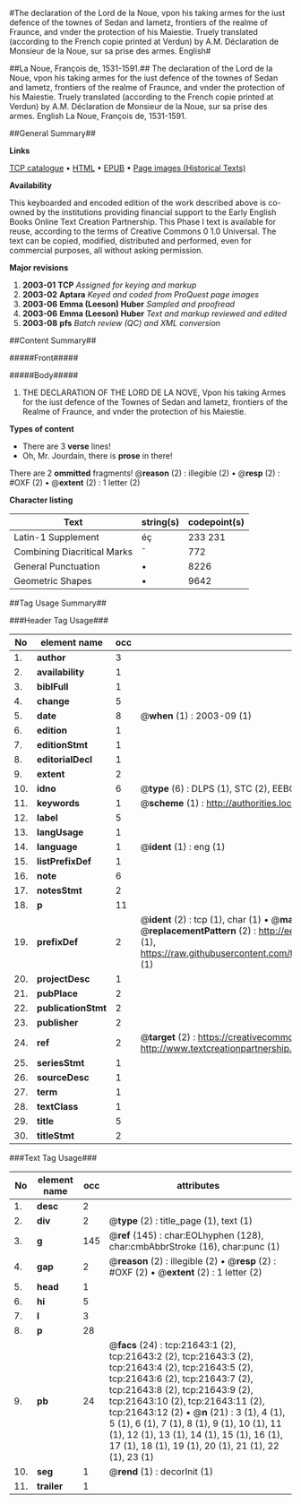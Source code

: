 #The declaration of the Lord de la Noue, vpon his taking armes for the iust defence of the townes of Sedan and Iametz, frontiers of the realme of Fraunce, and vnder the protection of his Maiestie. Truely translated (according to the French copie printed at Verdun) by A.M. Déclaration de Monsieur de la Noue, sur sa prise des armes. English#

##La Noue, François de, 1531-1591.##
The declaration of the Lord de la Noue, vpon his taking armes for the iust defence of the townes of Sedan and Iametz, frontiers of the realme of Fraunce, and vnder the protection of his Maiestie. Truely translated (according to the French copie printed at Verdun) by A.M.
Déclaration de Monsieur de la Noue, sur sa prise des armes. English
La Noue, François de, 1531-1591.

##General Summary##

**Links**

[TCP catalogue](http://www.ota.ox.ac.uk/tcp/)  • 
[HTML](http://tei.it.ox.ac.uk/tcp/Texts-HTML/free/A05/A05073.html)  • 
[EPUB](http://tei.it.ox.ac.uk/tcp/Texts-EPUB/free/A05/A05073.epub) • 
[Page images (Historical Texts)](https://data.historicaltexts.jisc.ac.uk/view?pubId=eebo-99856121e&pageId=eebo-99856121e-21643-1)

**Availability**

This keyboarded and encoded edition of the
	       work described above is co-owned by the institutions
	       providing financial support to the Early English Books
	       Online Text Creation Partnership. This Phase I text is
	       available for reuse, according to the terms of Creative
	       Commons 0 1.0 Universal. The text can be copied,
	       modified, distributed and performed, even for
	       commercial purposes, all without asking permission.

**Major revisions**

1. __2003-01__ __TCP__ *Assigned for keying and markup*
1. __2003-02__ __Aptara__ *Keyed and coded from ProQuest page images*
1. __2003-06__ __Emma (Leeson) Huber__ *Sampled and proofread*
1. __2003-06__ __Emma (Leeson) Huber__ *Text and markup reviewed and edited*
1. __2003-08__ __pfs__ *Batch review (QC) and XML conversion*

##Content Summary##

#####Front#####

#####Body#####

1. THE DECLARATION OF
THE LORD DE LA NOVE, Vpon
his taking Armes for the iust defence of the
Townes of Sedan and Iametz, frontiers of
the Realme of Fraunce, and vnder
the protection of his Maiestie.

**Types of content**

  * There are 3 **verse** lines!
  * Oh, Mr. Jourdain, there is **prose** in there!

There are 2 **ommitted** fragments! 
 @__reason__ (2) : illegible (2)  •  @__resp__ (2) : #OXF (2)  •  @__extent__ (2) : 1 letter (2)

**Character listing**


|Text|string(s)|codepoint(s)|
|---|---|---|
|Latin-1 Supplement|éç|233 231|
|Combining             Diacritical Marks|̄|772|
|General Punctuation|•|8226|
|Geometric Shapes|▪|9642|

##Tag Usage Summary##

###Header Tag Usage###

|No|element name|occ|attributes|
|---|---|---|---|
|1.|__author__|3||
|2.|__availability__|1||
|3.|__biblFull__|1||
|4.|__change__|5||
|5.|__date__|8| @__when__ (1) : 2003-09 (1)|
|6.|__edition__|1||
|7.|__editionStmt__|1||
|8.|__editorialDecl__|1||
|9.|__extent__|2||
|10.|__idno__|6| @__type__ (6) : DLPS (1), STC (2), EEBO-CITATION (1), PROQUEST (1), VID (1)|
|11.|__keywords__|1| @__scheme__ (1) : http://authorities.loc.gov/ (1)|
|12.|__label__|5||
|13.|__langUsage__|1||
|14.|__language__|1| @__ident__ (1) : eng (1)|
|15.|__listPrefixDef__|1||
|16.|__note__|6||
|17.|__notesStmt__|2||
|18.|__p__|11||
|19.|__prefixDef__|2| @__ident__ (2) : tcp (1), char (1)  •  @__matchPattern__ (2) : ([0-9\-]+):([0-9IVX]+) (1), (.+) (1)  •  @__replacementPattern__ (2) : http://eebo.chadwyck.com/downloadtiff?vid=$1&page=$2 (1), https://raw.githubusercontent.com/textcreationpartnership/Texts/master/tcpchars.xml#$1 (1)|
|20.|__projectDesc__|1||
|21.|__pubPlace__|2||
|22.|__publicationStmt__|2||
|23.|__publisher__|2||
|24.|__ref__|2| @__target__ (2) : https://creativecommons.org/publicdomain/zero/1.0/ (1), http://www.textcreationpartnership.org/docs/. (1)|
|25.|__seriesStmt__|1||
|26.|__sourceDesc__|1||
|27.|__term__|1||
|28.|__textClass__|1||
|29.|__title__|5||
|30.|__titleStmt__|2||


###Text Tag Usage###

|No|element name|occ|attributes|
|---|---|---|---|
|1.|__desc__|2||
|2.|__div__|2| @__type__ (2) : title_page (1), text (1)|
|3.|__g__|145| @__ref__ (145) : char:EOLhyphen (128), char:cmbAbbrStroke (16), char:punc (1)|
|4.|__gap__|2| @__reason__ (2) : illegible (2)  •  @__resp__ (2) : #OXF (2)  •  @__extent__ (2) : 1 letter (2)|
|5.|__head__|1||
|6.|__hi__|5||
|7.|__l__|3||
|8.|__p__|28||
|9.|__pb__|24| @__facs__ (24) : tcp:21643:1 (2), tcp:21643:2 (2), tcp:21643:3 (2), tcp:21643:4 (2), tcp:21643:5 (2), tcp:21643:6 (2), tcp:21643:7 (2), tcp:21643:8 (2), tcp:21643:9 (2), tcp:21643:10 (2), tcp:21643:11 (2), tcp:21643:12 (2)  •  @__n__ (21) : 3 (1), 4 (1), 5 (1), 6 (1), 7 (1), 8 (1), 9 (1), 10 (1), 11 (1), 12 (1), 13 (1), 14 (1), 15 (1), 16 (1), 17 (1), 18 (1), 19 (1), 20 (1), 21 (1), 22 (1), 23 (1)|
|10.|__seg__|1| @__rend__ (1) : decorInit (1)|
|11.|__trailer__|1||
